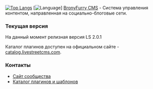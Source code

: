 
[![Top Langs](https://github-readme-stats.vercel.app/api/top-langs/?username=anuraghazra&layout=compact)](https://github.com/DarkShyMW/livestreet)
[![Language](https://img.shields.io/badge/PHP-777BB4?style=for-the-badge&logo=php&logoColor=white)]
[BronyFurry CMS](https://bronyfurry.com) - Система управления контентом, направленная на социально-блоговые сети.
### Текущая версия
На данный момент релизная версия LS 2.0.1

Каталог плагинов доступен на официальном сайте - [catalog.livestreetcms.com](https://catalog.livestreetcms.com).

### Контакты

* [Сайт сообщества](http://livestreet.ru)
* [Каталог плагинов и шаблонов](https://catalog.livestreetcms.com/)


